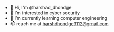 - 👋 Hi, I’m @harshad_dhondge
- 👀 I’m interested in cyber security
- 🌱 I’m currently learning computer engineering
- 📫 reach me at harshdhondge3112@gmail.com

<!---
harshdhondge/harshdhondge is a ✨ special ✨ repository because its `README.md` (this file) appears on your GitHub profile.
You can click the Preview link to take a look at your changes.
--->
